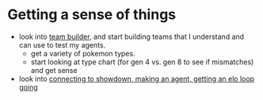 # Getting a sense of things
- look into [team builder](https://poke-env.readthedocs.io/en/stable/examples/using_custom_teambuilder.html#using-custom-teambuilder), and start building teams that I understand and can use to test my agents.
    - get a variety of pokemon types.
    - start looking at type chart (for gen 4 vs. gen 8 to see if mismatches) and get sense 
- look into [connecting to showdown, making an agent, getting an elo loop going](https://poke-env.readthedocs.io/en/stable/examples/connecting_to_showdown_and_challenging_humans.html)